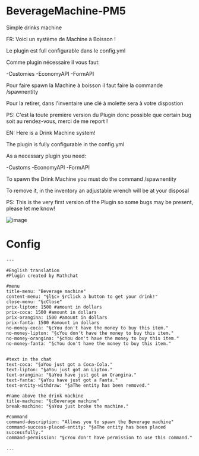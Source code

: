 # BeverageMachine-PM5
Simple drinks machine

FR: Voici un système de Machine à Boisson !

Le plugin est full configurable dans le config.yml

Comme plugin nécessaire il vous faut:

-Customies
-EconomyAPI
-FormAPI

Pour faire spawn la Machine à boisson il faut faire la commande /spawnentity

Pour la retirer, dans l'inventaire une clé à molette sera à votre dispostion

PS: C'est la toute première version du Plugin donc possible que certain bug soit au rendez-vous, merci de me report !

EN: Here is a Drink Machine system!

The plugin is fully configurable in the config.yml

As a necessary plugin you need:

-Customs
-EconomyAPI
-FormAPI

To spawn the Drink Machine you must do the command /spawnentity

To remove it, in the inventory an adjustable wrench will be at your disposal

PS: This is the very first version of the Plugin so some bugs may be present, please let me know!

![image](https://github.com/mathchat900/BeverageMachine-PM5/assets/73251064/de516033-fe4a-4b0b-bd61-b55a372551cf)

# Config
```config
---

#English translation
#Plugin created by Mathchat

#menu
title-menu: "Beverage machine"
content-menu: "§l§c» §rClick a button to get your drink!"
close-menu: "§cClose"
prix-lipton: 1500 #amount in dollars
prix-coca: 1500 #amount in dollars
prix-orangina: 1500 #amount in dollars
prix-fanta: 1500 #amount in dollars
no-money-coca: "§cYou don't have the money to buy this item."
no-money-lipton: "§cYou don't have the money to buy this item."
no-money-orangina: "§cYou don't have the money to buy this item."
no-money-fanta: "§cYou don't have the money to buy this item."


#text in the chat
text-coca: "§aYou just got a Coca-Cola."
text-lipton: "§aYou just got an Lipton."
text-orangina: "§aYou have just got an Orangina."
text-fanta: "§aYou have just got a Fanta."
text-entity-withdraw: "§aThe entity has been removed."

#name above the drink machine
title-machine: "§cBeverage machine"
break-machine: "§aYou just broke the machine."

#command
command-description: "Allows you to spawn the Beverage machine"
command-success-placed-entity: "§aThe entity has been placed successfully."
command-permission: "§cYou don't have permission to use this command."

...
```

